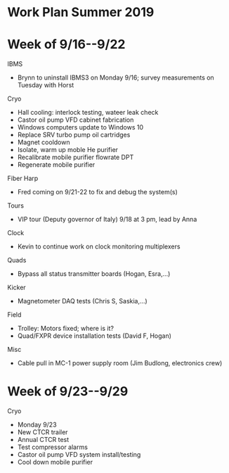 # Work Plan Summer 2019 

# Week of 9/16--9/22

IBMS
- Brynn to uninstall IBMS3 on Monday 9/16; survey measurements on Tuesday with Horst

Cryo 
- Hall cooling: interlock testing, wateer leak check  
- Castor oil pump VFD cabinet fabrication 
- Windows computers update to Windows 10 
- Replace SRV turbo pump oil cartridges 
- Magnet cooldown 
- Isolate, warm up moble He purifier 
- Recalibrate mobile purifier flowrate DPT 
- Regenerate mobile purifier 

Fiber Harp
- Fred coming on 9/21-22 to fix and debug the system(s)

Tours
- VIP tour (Deputy governor of Italy) 9/18 at 3 pm, lead by Anna

Clock 
- Kevin to continue work on clock monitoring multiplexers 

Quads 
- Bypass all status transmitter boards (Hogan, Esra,...) 

Kicker
- Magnetometer DAQ tests (Chris S, Saskia,...) 

Field
- Trolley: Motors fixed; where is it?   
- Quad/FXPR device installation tests (David F, Hogan)

Misc
- Cable pull in MC-1 power supply room (Jim Budlong, electronics crew)   

# Week of 9/23--9/29 
Cryo 
- Monday 9/23
- New CTCR trailer 
- Annual CTCR test 
- Test compressor alarms 
- Castor oil pump VFD system install/testing
- Cool down mobile purifier 


